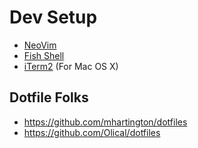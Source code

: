 # Dev Setup

- [NeoVim](https://neovim.io/doc/user/vim_diff.html#nvim-configuration)
- [Fish Shell](http://fishshell.com/)
- [iTerm2](https://www.iterm2.com) (For Mac OS X) 

## Dotfile Folks

- https://github.com/mhartington/dotfiles
- https://github.com/Olical/dotfiles
